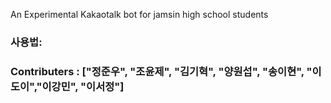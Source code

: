 An Experimental Kakaotalk bot for jamsin high school students

### **사용법:**

### Contributers : ["정준우", "조윤제", "김기혁", "양원섭", "송이현", "이도이","이강민", "이서정"]
